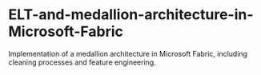 # ELT-and-medallion-architecture-in-Microsoft-Fabric
Implementation of a medallion architecture in Microsoft Fabric, including cleaning processes and feature engineering.
